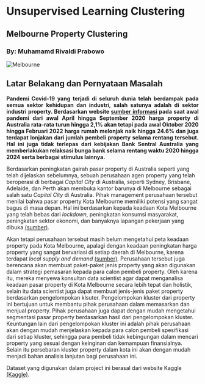 # Unsupervised Learning Clustering
## Melbourne Property Clustering
### By: Muhamamd Rivaldi Prabowo

![Melbourne](https://user-images.githubusercontent.com/99151517/162689756-e6ce8b9c-4648-44aa-8e3e-487062744573.jpg)

## Latar Belakang dan Pernyataan Masalah
<p align='justify' style="font-weight: bold;">
Pandemi Covid-19 yang terjadi di seluruh dunia telah berdampak pada semua sektor kehidupan dan industri, salah satunya adalah di sektor industri property. Berdasarkan website <a href="https://www.abc.net.au/news/2022-03-24/six-ways-pandemic-reshaped-australias-housing-market-corelogic/100933182#:~:text=According%20to%20CoreLogic's%20Home%20Value,by%20%24173%2C805%2C%20to%20be%20%24728%2C034.)">sumber informasi</a> pada saat awal pandemi dari awal April hingga September 2020 harga property di Australia rata-rata turun hingga 2,1% akan tetapi pada awal Oktober 2020 hingga Februari 2022 harga rumah melonjak naik hingga 24.6% dan juga terdapat lonjakan dari jumlah pembeli property selama rentang tersebut. Hal ini juga tidak terlepas dari kebijakan Bank Sentral Australia yang memberlakukan relaksasi bunga bank selama rentang waktu 2020 hingga 2024 serta berbagai stimulus lainnya. 

Berdasarkan peningkatan gairah pasar property di Australia seperti yang telah dijelaskan sebelumnya, sebuah perusahaan agen property yang telah beroperasi di berbagai *Capital City* di Australia, seperti Sydney, Brisbane, Adelaide, dan Perth akan membuka kantor barunya di Melbourne sebagai salah satu *Capital City* di Australia. Pihak management perusahaan tersebut menilai bahwa pasar property Kota Melbourne memiliki potensi yang sangat bagus di masa depan. Hal ini berdasarkan kepada keadaan Kota Melbourne yang telah bebas dari *lockdown*, peningkatan konsumsi masyarakat, peningkatan sektor ekonomi, dan banyaknya lapangan pekerjaan yang dibuka [(sumber)](https://propertyupdate.com.au/property-investment-melbourne/#is-it-the-right-time-to-get-into-the-melbourne-property-market).

Akan tetapi perusahaan tersebut masih belum mengetahui peta keadaan property pada Kota Melbourne, apalagi dengan keadaan peningkatan harga property yang sangat bervariasi di setiap daerah di Melbourne, karena terdapat *local supply and demand* [(sumber)](https://propertyupdate.com.au/property-investment-melbourne/#is-it-the-right-time-to-get-into-the-melbourne-property-market). Perusahaan tersebut juga berencana akan membuat paket-paket jenis property yang akan digunakan dalam strategi pemasaran kepada para calon pembeli property. Oleh karena itu, mereka menyewa konsultan data scientist agar dapat menganalisa keadaan pasar property di Kota Melbourne secara lebih tepat dan holistik, selain itu data scientist juga dapat membuat jenis-jenis paket property berdasarkan pengelompokan klsuter. Pengelompokan kluster dari property ini bertujuan untuk membantu pihak perusahaan dalam memasarkan dan menjual property. Pihak perusahaan juga dapat dengan mudah mengetahui segmentasi pasar property berdasarkan hasil dari pengelompokan kluster. Keuntungan lain dari pengelompokan kluster ini adalah pihak perusahaan akan dengan mudah menjelaskan kepada para calon pembeli spesifikasi dari setiap kluster, sehingga para pembeli tidak kebingungan dalam mencari property yang sesuai dengan keinginan dan kemampuan finansialnya. Selain itu persebaran kluster property dalam kota ini akan dengan mudah menjadi bahan analisis lanjutan bagi perusahaan ini.

Dataset yang digunakan dalam project ini berasal dari website Kaggle [(Kaggle)](https://www.kaggle.com/dansbecker/melbourne-housing-snapshot).
  </p>
